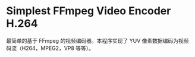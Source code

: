 # Simplest FFmpeg Video Encoder H.264
 最简单的基于 FFmpeg 的视频编码器。本程序实现了 YUV 像素数据编码为视频码流（H264，MPEG2，VP8 等等）。
